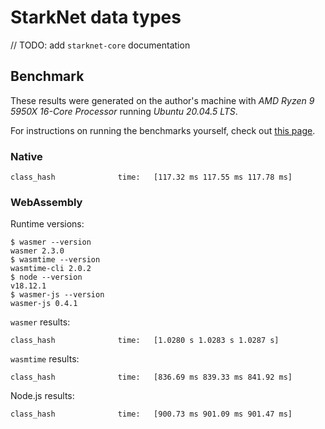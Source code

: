 # StarkNet data types

// TODO: add `starknet-core` documentation

## Benchmark

These results were generated on the author's machine with _AMD Ryzen 9 5950X 16-Core Processor_ running _Ubuntu 20.04.5 LTS_.

For instructions on running the benchmarks yourself, check out [this page](../BENCHMARK.md).

### Native

```log
class_hash              time:   [117.32 ms 117.55 ms 117.78 ms]
```

### WebAssembly

Runtime versions:

```console
$ wasmer --version
wasmer 2.3.0
$ wasmtime --version
wasmtime-cli 2.0.2
$ node --version
v18.12.1
$ wasmer-js --version
wasmer-js 0.4.1
```

`wasmer` results:

```log
class_hash              time:   [1.0280 s 1.0283 s 1.0287 s]
```

`wasmtime` results:

```log
class_hash              time:   [836.69 ms 839.33 ms 841.92 ms]
```

Node.js results:

```log
class_hash              time:   [900.73 ms 901.09 ms 901.47 ms]
```

